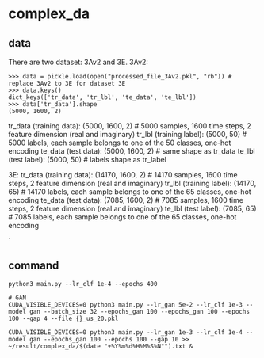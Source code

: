 # complex_da

## data

There are two dataset: 3Av2 and 3E.
3Av2:
```
>>> data = pickle.load(open("processed_file_3Av2.pkl", "rb")) # replace 3Av2 to 3E for dataset 3E
>>> data.keys()
dict_keys(['tr_data', 'tr_lbl', 'te_data', 'te_lbl'])
>>> data['tr_data'].shape
(5000, 1600, 2)
```
tr_data (training data): (5000, 1600, 2) # 5000 samples, 1600 time steps, 2 feature dimension (real and imaginary)
tr_lbl  (training label): (5000, 50) # 5000 labels, each sample belongs to one of the 50 classes, one-hot encoding
te_data (test     data): (5000, 1600, 2) # same shape as tr_data
te_lbl  (test     label): (5000, 50) # labels shape as tr_label

3E:
tr_data (training data): (14170, 1600, 2) # 14170 samples, 1600 time steps, 2 feature dimension (real and imaginary)
tr_lbl  (training label): (14170, 65) # 14170 labels, each sample belongs to one of the 65 classes, one-hot encoding
te_data (test     data): (7085, 1600, 2) # 7085 samples, 1600 time steps, 2 feature dimension (real and imaginary)
te_lbl  (test     label): (7085, 65) # 7085 labels, each sample belongs to one of the 65 classes, one-hot encoding


`
## command
```
python3 main.py --lr_clf 1e-4 --epochs 400

# GAN
CUDA_VISIBLE_DEVICES=0 python3 main.py --lr_gan 5e-2 --lr_clf 1e-3 --model gan --batch_size 32 --epochs_gan 100 --epochs_gan 100 --epochs 100 --gap 4 --file {}_us_20.pkl

CUDA_VISIBLE_DEVICES=0 python3 main.py --lr_gan 1e-3 --lr_clf 1e-4 --model gan --epochs_gan 100 --epochs 100 --gap 10 >> ~/result/complex_da/$(date "+%Y%m%d%H%M%S%N"").txt &
```

